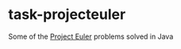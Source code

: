 # task-projecteuler

Some of the [Project Euler](https://projecteuler.net/) problems solved in Java
